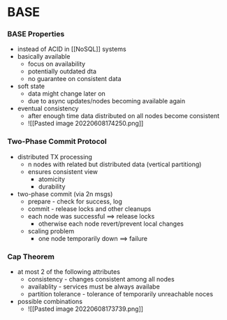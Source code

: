 # BASE
### BASE Properties
+ instead of ACID in [[NoSQL]] systems
+ basically available
	+ focus on availability
	+ potentially outdated dta
	+ no guarantee on consistent data
+ soft state
	+ data might change later on
	+ due to async updates/nodes becoming available again
+ eventual consistency
	+ after enough time data distributed on all nodes become consistent
	+ ![[Pasted image 20220608174250.png]]

### Two-Phase Commit Protocol
+ distributed TX processing
	+ n nodes with related but distributed data (vertical partitiong)
	+ ensures consistent view
		+ atomicity
		+ durability
+ two-phase commit (via 2n msgs)
	+ prepare - check for success, log 
	+ commit - release locks and other cleanups
	+ each node was successful ==> release locks
		+ otherwise each node revert/prevent local changes
	+ scaling problem
		+ one node temporarily down ==> failure

### Cap Theorem
+ at most 2 of the following attributes
	+ consistency - changes consistent among all nodes
	+ availablity - services must be always availabe
	+ partition tolerance - tolerance of temporarily unreachable noces
+ possible combinations
	+ ![[Pasted image 20220608173739.png]]

